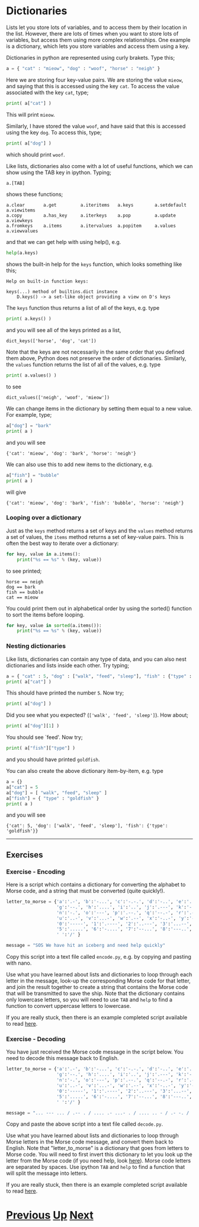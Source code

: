 
# Dictionaries

Lists let you store lots of variables, and to access them by their location in the list. However, there are lots of times when you want to store lots of variables, but access them using more complex relationships. One example is a dictionary, which lets you store variables and access them using a key. 

Dictionaries in python are represented using curly brakets. Type this;

```python
a = { "cat" : "mieow", "dog" : "woof", "horse" : "neigh" }
```

Here we are storing four key-value pairs. We are storing the value `mieow`, and saying that this is accessed using the key `cat`. To access the value associated with the key `cat`, type; 

```python
print( a["cat"] )
```

This will print `mieow`.

Similarly, I have stored the value `woof`, and have said that this is accessed using the key `dog`. To access this, type;

```python
print( a["dog"] )
```

which should print `woof`.

Like lists, dictionaries also come with a lot of useful functions, which we can show using the TAB key in ipython. Typing;

```python
a.[TAB]
```

shows these functions;

```
a.clear       a.get         a.iteritems   a.keys        a.setdefault  a.viewitems   
a.copy        a.has_key     a.iterkeys    a.pop         a.update      a.viewkeys    
a.fromkeys    a.items       a.itervalues  a.popitem     a.values      a.viewvalues  
```

and that we can get help with using help(), e.g.

```python
help(a.keys)
````

shows the built-in help for the `keys` function, which looks something like this;

```
Help on built-in function keys:

keys(...) method of builtins.dict instance
    D.keys() -> a set-like object providing a view on D's keys
```

The `keys` function thus returns a list of all of the keys, e.g. type

```python
print( a.keys() )
```

and you will see all of the keys printed as a list,

```
dict_keys(['horse', 'dog', 'cat'])
```

Note that the keys are not necessarily in the same order that you defined them above,
Python does not preserve the order of dictionaries.
Similarly, the `values` function returns the list of all of the values, e.g. type

```python
print( a.values() )
```

to see

```
dict_values(['neigh', 'woof', 'mieow'])
```

We can change items in the dictionary by setting them equal to a new value. For example, type;

```python
a["dog"] = "bark"
print( a )
```

and you will see

```
{'cat': 'mieow', 'dog': 'bark', 'horse': 'neigh'}
```

We can also use this to add new items to the dictionary, e.g.

```python
a["fish"] = "bubble"
print( a )
```

will give

```
{'cat': 'mieow', 'dog': 'bark', 'fish': 'bubble', 'horse': 'neigh'}
```

### Looping over a dictionary

Just as the `keys` method returns a set of keys and the `values` method returns a set of values, the `items` method returns a set of key-value pairs.
This is often the best way to iterate over a dictionary:

```python
for key, value in a.items():
    print("%s == %s" % (key, value))
```

to see printed;

```    
horse == neigh
dog == bark
fish == bubble
cat == mieow
```

You could print them out in alphabetical order by using the sorted() function to sort the items before looping.

```python
for key, value in sorted(a.items()):
    print("%s == %s" % (key, value))
```

### Nesting dictionaries

Like lists, dictionaries can contain any type of data, and you can also nest dictionaries and lists inside each other. Try typing;

```python
a = { "cat" : 5, "dog" : ["walk", "feed", "sleep"], "fish" : {"type" : "goldfish"} }
print( a["cat"] )
```

This should have printed the number `5`. Now try;

```python
print( a["dog"] )
```

Did you see what you expected? (`['walk', 'feed', 'sleep']`). How about;

```python
print( a["dog"][1] )
```

You should see `feed'. Now try;

```python
print( a["fish"]["type"] )
```

and you should have printed `goldfish`.

You can also create the above dictionary item-by-item, e.g. type

```python
a = {}
a["cat"] = 5
a["dog"] = [ "walk", "feed", "sleep" ]
a["fish"] = { "type" : "goldfish" }
print( a )
```

and you will see

```
{'cat': 5, 'dog': ['walk', 'feed', 'sleep'], 'fish': {'type': 'goldfish'}}
```

***

## Exercises

### Exercise - Encoding

Here is a script which contains a dictionary for converting the alphabet to Morse code, and a string that must be converted (quite quickly!).

```python
letter_to_morse = {'a':'.-', 'b':'-...', 'c':'-.-.', 'd':'-..', 'e':'.', 'f':'..-.',
                   'g':'--.', 'h':'....', 'i':'..', 'j':'.---', 'k':'-.-', 'l':'.-..', 'm':'--',
                   'n':'-.', 'o':'---', 'p':'.--.', 'q':'--.-', 'r':'.-.', 's':'...', 't':'-',
                   'u':'..-', 'v':'...-', 'w':'.--', 'x':'-..-', 'y':'-.--', 'z':'--..',
                   '0':'-----', '1':'.----', '2':'..---', '3':'...--', '4':'....-',
                   '5':'.....', '6':'-....', '7':'--...', '8':'---..', '9':'----.',
                   ' ':'/' }

message = "SOS We have hit an iceberg and need help quickly"
```

Copy this script into a text file called `encode.py`, e.g. by copying and pasting with nano.

Use what you have learned about lists and dictionaries to loop through each letter in the message, look-up the corresponding Morse code for that letter, and join the result together to create a string that contains the Morse code that will be transmitted to save the ship. Note that the dictionary contains only lowercase letters, so you will need to use `TAB` and `help` to find a function to convert uppercase letters to lowercase.

If you are really stuck, then there is an example completed script available to read [here](1a_encode.md).

### Exercise - Decoding

You have just received the Morse code message in the script below. You need to decode this message back to English.

```python
letter_to_morse = {'a':'.-', 'b':'-...', 'c':'-.-.', 'd':'-..', 'e':'.', 'f':'..-.', 
                   'g':'--.', 'h':'....', 'i':'..', 'j':'.---', 'k':'-.-', 'l':'.-..', 'm':'--', 
                   'n':'-.', 'o':'---', 'p':'.--.', 'q':'--.-', 'r':'.-.', 's':'...', 't':'-',
                   'u':'..-', 'v':'...-', 'w':'.--', 'x':'-..-', 'y':'-.--', 'z':'--..',
                   '0':'-----', '1':'.----', '2':'..---', '3':'...--', '4':'....-',
                   '5':'.....', '6':'-....', '7':'--...', '8':'---..', '9':'----.',
                   ' ':'/' }

message = "... --- ... / .-- . / .... .- ...- . / .... .. - / .- -. / .. -.-. . -... . .-. --. / .- -. -.. / -. . . -.. / .... . .-.. .--. / --.- ..- .. -.-. -.- .-.. -.--"
```

Copy and paste the above script into a text file called `decode.py`.

Use what you have learned about lists and dictionaries to loop through Morse letters in the Morse code message, and convert them back to English. Note that "letter_to_morse" is a dictionary that goes from letters to Morse code. You will need to first invert this dictionary to let you look up the letter from the Morse code (if you need help, look [here](1b_invert.md)). Morse code letters are separated by spaces. Use ipython `TAB` and `help` to find a function that will split the message into letters.

If you are really stuck, then there is an example completed script available to read [here](1b_decode.md).

# [Previous](lists.md) [Up](README.md) [Next](functions.md)
